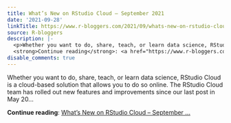 ```yaml
---
title: What’s New on RStudio Cloud – September 2021
date: '2021-09-28'
linkTitle: https://www.r-bloggers.com/2021/09/whats-new-on-rstudio-cloud-september-2021/
source: R-bloggers
description: |-
  <p>Whether you want to do, share, teach, or learn data science, RStudio Cloud is a cloud-based solution that allows you to do so online. The RStudio Cloud team has rolled out new features and improvements since our last post in May 20...</p>
  <strong>Continue reading</strong>: <a href="https://www.r-bloggers.com/2021/09/whats-new-on-rstudio-cloud-september-2021/">What’s New on RStudio Cloud – September ...
disable_comments: true
---
```

<p>Whether you want to do, share, teach, or learn data science, RStudio Cloud is a cloud-based solution that allows you to do so online. The RStudio Cloud team has rolled out new features and improvements since our last post in May 20...</p>
<strong>Continue reading</strong>: <a href="https://www.r-bloggers.com/2021/09/whats-new-on-rstudio-cloud-september-2021/">What’s New on RStudio Cloud – September ...